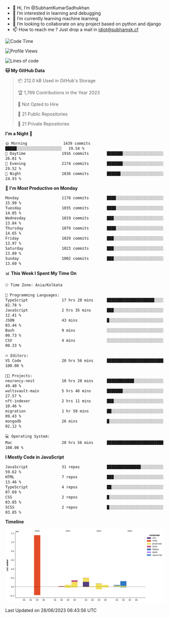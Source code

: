 - 👋 Hi, I’m @SubhamKumarSadhukhan
- 👀 I’m interested in learning and debugging
- 🌱 I’m currently learning machine learning
- 💞️ I’m looking to collaborate on any project based on python and django
- 📫 How to reach me ?
      Just drop a mail in idiot@subhamsk.cf

<!---
SubhamKumarSadhukhan/SubhamKumarSadhukhan is a ✨ special ✨ repository because its `README.md` (this file) appears on your GitHub profile.
You can click the Preview link to take a look at your changes.
--->


<!--START_SECTION:waka-->
![Code Time](http://img.shields.io/badge/Code%20Time-1%2C265%20hrs%2031%20mins-blue)

![Profile Views](http://img.shields.io/badge/Profile%20Views-7-blue)

![Lines of code](https://img.shields.io/badge/From%20Hello%20World%20I%27ve%20Written-1.8%20million%20lines%20of%20code-blue)

**🐱 My GitHub Data** 

> 📦 212.0 kB Used in GitHub's Storage 
 > 
> 🏆 1,769 Contributions in the Year 2023
 > 
> 🚫 Not Opted to Hire
 > 
> 📜 21 Public Repositories 
 > 
> 🔑 21 Private Repositories 
 > 
**I'm a Night 🦉** 

```text
🌞 Morning                1439 commits        █████░░░░░░░░░░░░░░░░░░░░   19.54 % 
🌆 Daytime                1916 commits        ███████░░░░░░░░░░░░░░░░░░   26.01 % 
🌃 Evening                2174 commits        ███████░░░░░░░░░░░░░░░░░░   29.52 % 
🌙 Night                  1836 commits        ██████░░░░░░░░░░░░░░░░░░░   24.93 % 
```
📅 **I'm Most Productive on Monday** 

```text
Monday                   1178 commits        ████░░░░░░░░░░░░░░░░░░░░░   15.99 % 
Tuesday                  1035 commits        ████░░░░░░░░░░░░░░░░░░░░░   14.05 % 
Wednesday                1019 commits        ███░░░░░░░░░░░░░░░░░░░░░░   13.84 % 
Thursday                 1079 commits        ████░░░░░░░░░░░░░░░░░░░░░   14.65 % 
Friday                   1029 commits        ███░░░░░░░░░░░░░░░░░░░░░░   13.97 % 
Saturday                 1023 commits        ███░░░░░░░░░░░░░░░░░░░░░░   13.89 % 
Sunday                   1002 commits        ███░░░░░░░░░░░░░░░░░░░░░░   13.60 % 
```


📊 **This Week I Spent My Time On** 

```text
🕑︎ Time Zone: Asia/Kolkata

💬 Programming Languages: 
TypeScript               17 hrs 20 mins      █████████████████████░░░░   82.78 % 
JavaScript               2 hrs 35 mins       ███░░░░░░░░░░░░░░░░░░░░░░   12.41 % 
JSON                     43 mins             █░░░░░░░░░░░░░░░░░░░░░░░░   03.44 % 
Bash                     9 mins              ░░░░░░░░░░░░░░░░░░░░░░░░░   00.73 % 
CSV                      4 mins              ░░░░░░░░░░░░░░░░░░░░░░░░░   00.33 % 

🔥 Editors: 
VS Code                  20 hrs 56 mins      █████████████████████████   100.00 % 

🐱‍💻 Projects: 
neuroncy-nest            10 hrs 20 mins      ████████████░░░░░░░░░░░░░   49.40 % 
waltsvault-main          5 hrs 46 mins       ███████░░░░░░░░░░░░░░░░░░   27.57 % 
nft-indexer              2 hrs 11 mins       ███░░░░░░░░░░░░░░░░░░░░░░   10.46 % 
migration                1 hr 58 mins        ██░░░░░░░░░░░░░░░░░░░░░░░   09.43 % 
mongodb                  26 mins             █░░░░░░░░░░░░░░░░░░░░░░░░   02.12 % 

💻 Operating System: 
Mac                      20 hrs 56 mins      █████████████████████████   100.00 % 
```

**I Mostly Code in JavaScript** 

```text
JavaScript               31 repos            ███████████████░░░░░░░░░░   59.62 % 
HTML                     7 repos             ███░░░░░░░░░░░░░░░░░░░░░░   13.46 % 
TypeScript               4 repos             ██░░░░░░░░░░░░░░░░░░░░░░░   07.69 % 
CSS                      2 repos             █░░░░░░░░░░░░░░░░░░░░░░░░   03.85 % 
SCSS                     2 repos             █░░░░░░░░░░░░░░░░░░░░░░░░   03.85 % 
```



**Timeline**

![Lines of Code chart](https://raw.githubusercontent.com/SubhamKumarSadhukhan/SubhamKumarSadhukhan/main/assets/bar_graph.png)


 Last Updated on 28/06/2023 06:43:56 UTC
<!--END_SECTION:waka-->
